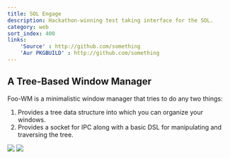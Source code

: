 ```yaml
---
title: SOL Engage
description: Hackathon-winning test taking interface for the SOL.
category: web
sort_index: 400
links:
    'Source' : http://github.com/something
    'Aur PKGBUILD' : http://github.com/something
---
```

## A Tree-Based Window Manager
Foo-WM is a minimalistic window manager that tries to do any two things:
1. Provides a tree data structure into which you can organize your windows.
2. Provides a socket for IPC along with a basic DSL for manipulating and traversing the tree.


<img src="/interfaces/Foo-Wm/clean.png">

<img src="/interfaces/Foo-Wm/kind-of-busy.png">
